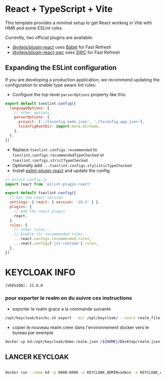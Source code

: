 # React + TypeScript + Vite

This template provides a minimal setup to get React working in Vite with HMR and some ESLint rules.

Currently, two official plugins are available:

- [@vitejs/plugin-react](https://github.com/vitejs/vite-plugin-react/blob/main/packages/plugin-react/README.md) uses [Babel](https://babeljs.io/) for Fast Refresh
- [@vitejs/plugin-react-swc](https://github.com/vitejs/vite-plugin-react-swc) uses [SWC](https://swc.rs/) for Fast Refresh

## Expanding the ESLint configuration

If you are developing a production application, we recommend updating the configuration to enable type aware lint rules:

- Configure the top-level `parserOptions` property like this:

```js
export default tseslint.config({
  languageOptions: {
    // other options...
    parserOptions: {
      project: ['./tsconfig.node.json', './tsconfig.app.json'],
      tsconfigRootDir: import.meta.dirname,
    },
  },
})
```

- Replace `tseslint.configs.recommended` to `tseslint.configs.recommendedTypeChecked` or `tseslint.configs.strictTypeChecked`
- Optionally add `...tseslint.configs.stylisticTypeChecked`
- Install [eslint-plugin-react](https://github.com/jsx-eslint/eslint-plugin-react) and update the config:

```js
// eslint.config.js
import react from 'eslint-plugin-react'

export default tseslint.config({
  // Set the react version
  settings: { react: { version: '18.3' } },
  plugins: {
    // Add the react plugin
    react,
  },
  rules: {
    // other rules...
    // Enable its recommended rules
    ...react.configs.recommended.rules,
    ...react.configs['jsx-runtime'].rules,
  },
})
```



# KEYCLOAK INFO

```sh
[VERSION]: 21.0.0
```

### pour exporter le realm on du suivre ces instructions

- exporter le realm grace a la commande suivante

```sh
/opt/keycloak/bin/kc.sh export --dir /opt/keycloak/ --users realm_file
```

- copier le nouveau realm creer dans l'environnement docker vers le bureau par exemple

```sh
docker cp kd:/opt/keycloak/demo-realm.json /${HOME}/Desktop/realm.json
```

## LANCER KEYCLOAK

```sh

docker run --name kd -p 8080:8080 -e KEYCLOAK_ADMIN=admin -e KEYCLOAK_ADMIN_PASSWORD=admin -v $(pwd)/keycloak/realm.json:/opt/keycloak/data/import/realm.json -v $(pwd)/keycloak/themes/kd:/opt/keycloak/themes/k-demo quay.io/keycloak/keycloak:21.0.0 start-dev --import-realm

```